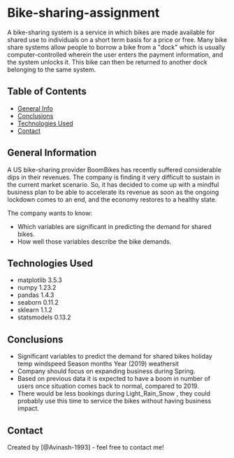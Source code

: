 # Bike-sharing-assignment
A bike-sharing system is a service in which bikes are made available for shared use to individuals on a short term basis for a price or free. Many bike share systems allow people to borrow a bike from a "dock" which is usually computer-controlled wherein the user enters the payment information, and the system unlocks it. This bike can then be returned to another dock belonging to the same system.


## Table of Contents
* [General Info](#general-information)
* [Conclusions](#conclusions)
* [Technologies Used](#technologies-used)
* [Contact](#Contact)


## General Information
A US bike-sharing provider BoomBikes has recently suffered considerable dips in their revenues. The company is finding it very difficult to sustain in the current market scenario. So, it has decided to come up with a mindful business plan to be able to accelerate its revenue as soon as the ongoing lockdown comes to an end, and the economy restores to a healthy state.

The company wants to know:
   - Which variables are significant in predicting the demand for shared bikes.
   - How well those variables describe the bike demands.


## Technologies Used
- matplotlib          3.5.3
- numpy               1.23.2
- pandas              1.4.3
- seaborn             0.11.2
- sklearn             1.1.2
- statsmodels         0.13.2


## Conclusions
- Significant variables to predict the demand for shared bikes
  holiday
  temp
  windspeed
  Season
  months
  Year (2019)
  weathersit
- Company should focus on expanding business during Spring.
- Based on previous data it is expected to have a boom in number of users once situation comes back to normal, compared to 2019.
- There would be less bookings during Light_Rain_Snow , they could probably use this time to service the bikes without having business impact.


## Contact
Created by [@Avinash-1993] - feel free to contact me!
